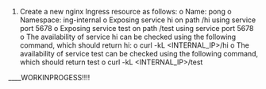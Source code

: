 1.	Create a new nginx Ingress resource as follows: 
o	Name: pong 
o	Namespace: ing-internal 
o	Exposing service hi on path /hi using service port 5678
o	Exposing service test on path /test using service port 5678  
o	The availability of service hi can be checked using the following command, which should return hi: 
o	curl -kL <INTERNAL_IP>/hi 
o	The availability of service test can be checked using the following command, which should return test 
o	curl -kL <INTERNAL_IP>/test 




____WORKINPROGESS!!!!
